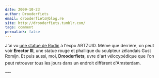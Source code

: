 ```yaml
---
date: 2009-10-23
author: Drooderfiets
email: drooderfiets@blog.re
site: http://drooderfiets.tumblr.com/
tags: comment
permalink: false
---
```


<p>
J'ai vu <a href="http://drooderfiets.tumblr.com/post/204064845/a-rodin-thinker">une statue de Rodin</a> à l'expo ARTZUID. Même que derrière, on peut voir <b>Erector III</b>, une statue rouge et phallique du sculpteur zélandais Gust Romijn. Et puis aussi, moi, <b>Drooderfiets</b>, uvre d'art vélocypédique que l'on peut retrouver tous les jours dans un endroit différent d'Amsterdam.
</p>
---